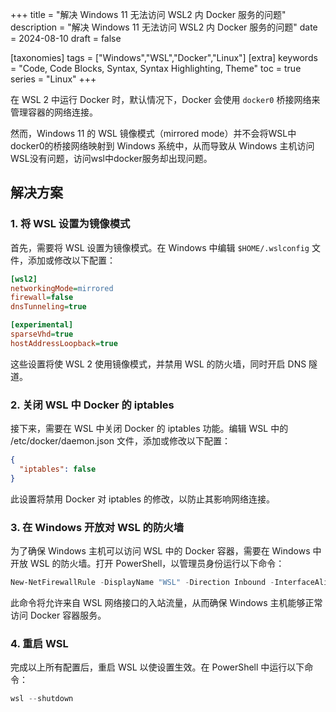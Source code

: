 +++
title = "解决 Windows 11 无法访问 WSL2 内 Docker 服务的问题"
description = "解决 Windows 11 无法访问 WSL2 内 Docker 服务的问题"
date = 2024-08-10
draft = false

[taxonomies]
tags = ["Windows","WSL","Docker","Linux"]
[extra]
keywords = "Code, Code Blocks, Syntax, Syntax Highlighting, Theme"
toc = true
series = "Linux"
+++

在 WSL 2 中运行 Docker 时，默认情况下，Docker 会使用 `docker0` 桥接网络来管理容器的网络连接。

然而，Windows 11 的 WSL 镜像模式（mirrored mode）并不会将WSL中docker0的桥接网络映射到 Windows 系统中，从而导致从 Windows 主机访问 WSL没有问题，访问wsl中docker服务却出现问题。

<!-- more -->
## 解决方案

### 1. 将 WSL 设置为镜像模式

首先，需要将 WSL 设置为镜像模式。在 Windows 中编辑 `$HOME/.wslconfig` 文件，添加或修改以下配置：

```ini
[wsl2]
networkingMode=mirrored
firewall=false
dnsTunneling=true

[experimental]
sparseVhd=true
hostAddressLoopback=true
```

这些设置将使 WSL 2 使用镜像模式，并禁用 WSL 的防火墙，同时开启 DNS 隧道。

### 2. 关闭 WSL 中 Docker 的 iptables

接下来，需要在 WSL 中关闭 Docker 的 iptables 功能。编辑 WSL 中的 /etc/docker/daemon.json 文件，添加或修改以下配置：

```json
{
  "iptables": false
}
```
此设置将禁用 Docker 对 iptables 的修改，以防止其影响网络连接。


### 3. 在 Windows 开放对 WSL 的防火墙

为了确保 Windows 主机可以访问 WSL 中的 Docker 容器，需要在 Windows 中开放 WSL 的防火墙。打开 PowerShell，以管理员身份运行以下命令：

```powershell
New-NetFirewallRule -DisplayName "WSL" -Direction Inbound -InterfaceAlias "vEthernet (Default Switch)" -Action Allow
```
此命令将允许来自 WSL 网络接口的入站流量，从而确保 Windows 主机能够正常访问 Docker 容器服务。


### 4. 重启 WSL

完成以上所有配置后，重启 WSL 以使设置生效。在 PowerShell 中运行以下命令：

```powershell
wsl --shutdown
```
